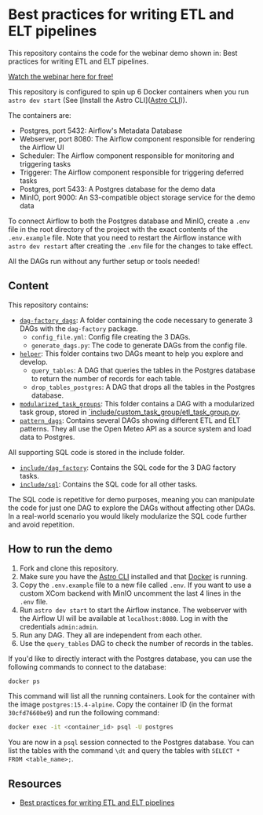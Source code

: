 # Best practices for writing ETL and ELT pipelines

This repository contains the code for the webinar demo shown in: Best practices for writing ETL and ELT pipelines.

[Watch the webinar here for free!](https://www.astronomer.io/events/webinars/best-practices-for-writing-etl-and-elt-pipelines-video/)

This repository is configured to spin up 6 Docker containers when you run `astro dev start` (See [Install the Astro CLI]([Astro CLI](https://docs.astronomer.io/astro/cli/install-cli))). 

The containers are:
- Postgres, port 5432: Airflow's Metadata Database
- Webserver, port 8080: The Airflow component responsible for rendering the Airflow UI
- Scheduler: The Airflow component responsible for monitoring and triggering tasks
- Triggerer: The Airflow component responsible for triggering deferred tasks
- Postgres, port 5433: A Postgres database for the demo data
- MinIO, port 9000: An S3-compatible object storage service for the demo data

To connect Airflow to both the Postgres database and MinIO, create a `.env` file in the root directory of the project with the exact contents of the `.env.example` file. Note that you need to restart the Airflow instance with `astro dev restart` after creating the `.env` file for the changes to take effect.

All the DAGs run without any further setup or tools needed! 

## Content

This repository contains:

- [`dag-factory_dags`](/dags/dag-factory_dags/): A folder containing the code necessary to generate 3 DAGs with the `dag-factory` package.
    - `config_file.yml`: Config file creating the 3 DAGs.
    - `generate_dags.py`: The code to generate DAGs from the config file.
- [`helper`](/dags//helper/): This folder contains two DAGs meant to help you explore and develop.
    - `query_tables`: A DAG that queries the tables in the Postgres database to return the number of records for each table.
    - `drop_tables_postgres`: A DAG that drops all the tables in the Postgres database.
- [`modularized_task_groups`](/dags/modularized_task_groups/): This folder contains a DAG with a modularized task group, stored in [`include/custom_task_group/etl_task_group.py](/include/custom_task_group/etl_task_group.py).
- [`pattern_dags`](/dags/pattern_dags/): Contains several DAGs showing different ETL and ELT patterns. They all use the Open Meteo API as a source system and load data to Postgres. 

All supporting SQL code is stored in the include folder.

- [`include/dag_factory`](/include/dag_factory/): Contains the SQL code for the 3 DAG factory tasks.
- [`include/sql`](/include/sql/): Contains the SQL code for all other tasks.

The SQL code is repetitive for demo purposes, meaning you can manipulate the code for just one DAG to explore the DAGs without affecting other DAGs. In a real-world scenario you would likely modularize the SQL code further and avoid repetition.

## How to run the demo

1. Fork and clone this repository.
2. Make sure you have the [Astro CLI](https://docs.astronomer.io/astro/cli/install-cli) installed and that [Docker](https://www.docker.com/products/docker-desktop) is running.
3. Copy the `.env.example` file to a new file called `.env`. If you want to use a custom XCom backend with MinIO uncomment the last 4 lines in the `.env` file.
4. Run `astro dev start` to start the Airflow instance. The webserver with the Airflow UI will be available at `localhost:8080`. Log in with the credentials `admin:admin`.
5. Run any DAG. They all are independent from each other.
7. Use the `query_tables` DAG to check the number of records in the tables.

If you'd like to directly interact with the Postgres database, you can use the following commands to connect to the database:

```bash
docker ps
```

This command will list all the running containers. Look for the container with the image `postgres:15.4-alpine`. Copy the container ID (in the format `30cfd7660be9`) and run the following command:

```bash
docker exec -it <container_id> psql -U postgres
```

You are now in a `psql` session connected to the Postgres database. You can list the tables with the command `\dt` and query the tables with `SELECT * FROM <table_name>;`.

## Resources

- [Best practices for writing ETL and ELT pipelines](https://www.astronomer.io/events/webinars/best-practices-for-writing-etl-and-elt-pipelines-video/)